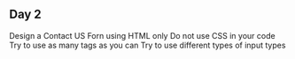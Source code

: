 ## Day 2
Design a Contact US Forn using HTML only
Do not use CSS in your code
Try to use as many tags as you can
Try to use different types of input types